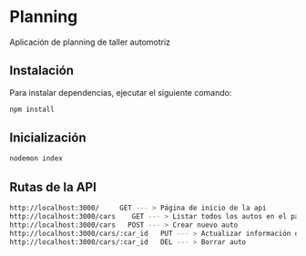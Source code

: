 # Planning
Aplicación de planning de taller automotriz

## Instalación

Para instalar dependencias, ejecutar el siguiente comando:

```bash
npm install
```

## Inicialización

```bash
nodemon index
```


## Rutas de la API


```bash
http://localhost:3000/     GET --- > Página de inicio de la api
http://localhost:3000/cars    GET --- > Listar todos los autos en el patio
http://localhost:3000/cars   POST --- > Crear nuevo auto
http://localhost:3000/cars/:car_id   PUT --- > Actualizar información de auto
http://localhost:3000/cars/:car_id   DEL --- > Borrar auto

```
